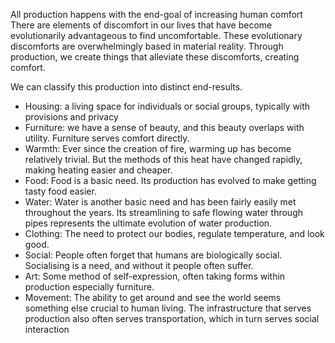 All production happens with the end-goal of increasing human comfort
There are elements of discomfort in our lives that have become evolutionarily advantageous to find uncomfortable. These evolutionary discomforts are overwhelmingly based in material reality. Through production, we create things that alleviate these discomforts, creating comfort.

We can classify this production into distinct end-results.

- Housing: a living space for individuals or social groups, typically with provisions and privacy
- Furniture: we have a sense of beauty, and this beauty overlaps with utility. Furniture serves comfort directly.
- Warmth: Ever since the creation of fire, warming up has become relatively trivial. But the methods of this heat have changed rapidly, making heating easier and cheaper.
- Food: Food is a basic need. Its production has evolved to make getting tasty food easier.
- Water: Water is another basic need and has been fairly easily met throughout the years. Its streamlining to safe flowing water through pipes represents the ultimate evolution of water production.
- Clothing: The need to protect our bodies, regulate temperature, and look good. 
- Social: People often forget that humans are biologically social. Socialising is a need, and without it people often suffer.
- Art: Some method of self-expression, often taking forms within production especially furniture.
- Movement: The ability to get around and see the world seems something else crucial to human living. The infrastructure that serves production also often serves transportation, which in turn serves social interaction